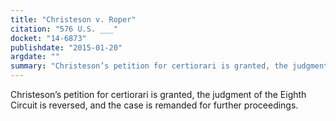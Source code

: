 ```yaml
---
title: "Christeson v. Roper"
citation: "576 U.S. ___"
docket: "14-6873"
publishdate: "2015-01-20"
argdate: ""
summary: "Christeson’s petition for certiorari is granted, the judgment of the Eighth Circuit is reversed, and the case is remanded for further proceedings."
---
```

Christeson’s petition for certiorari is granted, the judgment of the Eighth Circuit is reversed, and the case is remanded for further proceedings.


